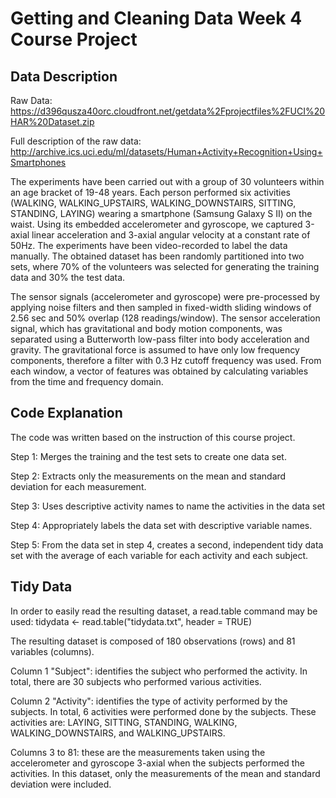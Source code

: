 # Getting and Cleaning Data Week 4 Course Project

## Data Description
Raw Data: https://d396qusza40orc.cloudfront.net/getdata%2Fprojectfiles%2FUCI%20HAR%20Dataset.zip

Full description of the raw data: http://archive.ics.uci.edu/ml/datasets/Human+Activity+Recognition+Using+Smartphones

The experiments have been carried out with a group of 30 volunteers within an age bracket of 19-48 years. 
Each person performed six activities (WALKING, WALKING_UPSTAIRS, WALKING_DOWNSTAIRS, SITTING, STANDING, LAYING) 
wearing a smartphone (Samsung Galaxy S II) on the waist. Using its embedded accelerometer and gyroscope, 
we captured 3-axial linear acceleration and 3-axial angular velocity at a constant rate of 50Hz. 
The experiments have been video-recorded to label the data manually. The obtained dataset has been randomly partitioned into two sets, 
where 70% of the volunteers was selected for generating the training data and 30% the test data. 

The sensor signals (accelerometer and gyroscope) were pre-processed by applying noise filters
 and then sampled in fixed-width sliding windows of 2.56 sec and 50% overlap (128 readings/window). 
The sensor acceleration signal, which has gravitational and body motion components, 
was separated using a Butterworth low-pass filter into body acceleration and gravity. 
The gravitational force is assumed to have only low frequency components, therefore a filter with 0.3 Hz cutoff frequency was used. 
From each window, a vector of features was obtained by calculating variables from the time and frequency domain.

## Code Explanation
The code was written based on the instruction of this course project.

Step 1: Merges the training and the test sets to create one data set.

Step 2: Extracts only the measurements on the mean and standard deviation for each measurement.

Step 3: Uses descriptive activity names to name the activities in the data set

Step 4: Appropriately labels the data set with descriptive variable names.

Step 5: From the data set in step 4, creates a second, independent tidy data set with the average of each variable
 for each activity and each subject.

## Tidy Data

In order to easily read the resulting dataset, a read.table command may be used: tidydata <- read.table("tidydata.txt", header = TRUE)

The resulting dataset is composed of 180 observations (rows) and 81 variables (columns).

Column 1 "Subject": identifies the subject who performed the activity. In total, there are 30 subjects who performed various activities.

Column 2 "Activity": identifies the type of activity performed by the subjects. In total, 6 activities were performed done by the subjects.
These activities are: LAYING, SITTING, STANDING, WALKING, WALKING_DOWNSTAIRS, and WALKING_UPSTAIRS.

Columns 3 to 81: these are the measurements taken using the accelerometer and gyroscope 3-axial when the subjects performed the activities.
In this dataset, only the measurements of the mean and standard deviation were included.
